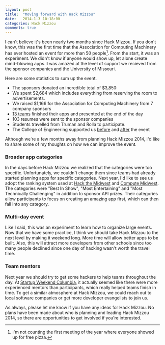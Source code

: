 ```yaml
---
layout: post
title:  "Moving forward with Hack Mizzou"
date:   2014-1-3 10:18:00
categories: Hack Mizzou
comments: true
---
```


I can't believe it's been nearly two months since Hack Mizzou.  If you don't know, this was the first time that the Association for Computing Machinery has ever hosted an event for more than 50 people[^1].  From the start, it was an experiment.  We didn't know if anyone would show up, let alone create mind-blowing apps.  I was amazed at the level of support we recieved from the sponsor companies and the University of Missouri.

Here are some statistics to sum up the event.

* The sponsors donated an incredible total of $3,850
* We spent $2,684 which includes everything from reserving the room to advertisements.
* We raised $1,166 for the Association for Computing Machinery from 7 company sponsors
* [13 teams][projects] finished their apps and presented at the end of the day
* 103 resumes were sent to the sponsor companies
* Students travelled from Truman and Rolla to participate.
* The College of Engineering supported us [before][coe-tweet] and [after][coe-article] the event

Although we're a few months away from planning Hack Mizzou 2014, I'd like to share some of my thoughts on how we can improve the event.

### Broader app categories
In the days before Hack Mizzou we realized that the categories were too specific.  Unfortunately, we couldn't change them since teams had already started planning apps for specific categories.  Next year, I'd like to see us adopt the ranking system used at [Hack the Midwest][hack-the-midwest] and [Compute Midwest][compute-midwest].  The categories were "Best In Show", "Most Entertaining" and "Most Technically Challenging" in addition to sponsor API prizes. Their categories allow participants to focus on creating an amazing app first, which can then fall into any category.

### Multi-day event
Like I said, this was an experiment to learn how to organize large events. Now that we have some practice, I think we should take Hack Mizzou to the next level by making it weekend long.  More time will allow better apps to be built. Also, this will attract more developers from other schools since too many people declined since one day of hacking wasn't worth the travel time.

### Team mentors
Next year we should try to get some hackers to help teams throughout the day.  At [Startup Weekend Columbia][startup-weekend], it actually seemed like there were more experienced mentors than participants, which really helped teams finish in time.  To get a similar atmosphere at Hack Mizzou, we could reach out to local software companies or get more developer evangelists to join us.


As always, please let me know if you have any ideas for Hack Mizzou.  No plans have been made about who is planning and leading Hack Mizzou 2014, so there are opportunities to get involved if you're interested.

[compute-midwest]: http://www.computemidwest.com/2013/#nav-hackathon
[hack-the-midwest]: http://www.hackthemidwest.com/
[projects]: https://www.hackerleague.org/hackathons/hack-mizzou/hacks
[coe-tweet]: https://twitter.com/mizzouengineer/status/390937225002635264
[coe-article]: http://engineering.missouri.edu/2013/11/coders-complete-first-large-scale-mu-hackathon/
[startup-weekend]: http://columbia.startupweekend.org/

[^1]: I'm not counting the first meeting of the year where everyone showed up for free pizza.